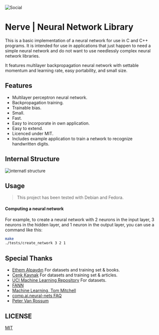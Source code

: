 ![Social](https://raw.githubusercontent.com/fkkarakurt/Nerve/main/social.png)


# Nerve | Neural Network Library

This is a basic implementation of a neural network for use in C and C++ programs. It is intended for use in applications that just happen to need a simple neural network and do not want to use needlessly complex neural network libraries.

It features multilayer backpropagation neural network with settable momentum and learning rate, easy portability, and small size.


## Features

- Multilayer perceptron neural network.
- Backpropagation training.
- Trainable bias.
- Small.
- Fast.
- Easy to incorporate in own application.
- Easy to extend.
- Licenced under MIT.
- Includes example application to train a network to recognize handwritten digits.
  
## Internal Structure

![internatl structure](https://raw.githubusercontent.com/fkkarakurt/Nerve/main/structure.png)

## Usage

> This project has been tested with Debian and Fedora.

#### Computing a neural network

For example, to create a neural network with 2 neurons in the input layer, 3 neurons in the hidden layer, and 1 neuron in the output layer, you can use a command like this:

```bash
make
./tests/create_network 3 2 1
```

## Special Thanks

- [Ethem Alpaydın](https://www.cmpe.boun.edu.tr/~ethem/) For datasets and training set & books.
- [Cenk Kaynak](https://www.linkedin.com/in/cenk-kaynak-phd-631aa4101/?originalSubdomain=uk) For datasets and training set & articles.
- [UCI Machine Learning Repository](http://archive.ics.uci.edu/ml/index.php) For datasets.
- [FANN](http://leenissen.dk/fann/wp/)
- [Machine Learning, Tom Mitchell](http://www.cs.cmu.edu/~tom/mlbook.html)
- [comp.ai.neural-nets FAQ](http://www.faqs.org/faqs/ai-faq/neural-nets/part1/)
- [Peter Van Rossum](https://dblp.org/pid/98/3298.html)


## LICENSE

[MIT](https://choosealicense.com/licenses/mit/)

  

